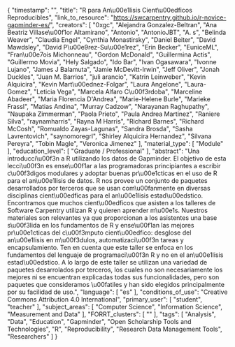 {
    "timestamp": "",
    "title": "R para An\u00e1lisis Cient\u00edficos Reproducibles",
    "link_to_resource": "https://swcarpentry.github.io/r-novice-gapminder-es/",
    "creators": [
        "0xgc",
        "Alejandra Gonzalez-Beltran",
        "Ana Beatriz Villase\u00f1or Altamirano",
        "Antonio",
        "AntonioJBT",
        "A. s",
        "Belinda Weaver",
        "Claudia Engel",
        "Cynthia Monastirsky",
        "Daniel Beiter",
        "David Mawdsley",
        "David P\u00e9rez-Su\u00e1rez",
        "Erin Becker",
        "EuniceML",
        "Fran\u00e7ois Michonneau",
        "Gordon McDonald",
        "Guillermina Actis",
        "Guillermo Movia",
        "Hely Salgado",
        "Ido Bar",
        "Ivan Ogasawara",
        "Ivonne Lujano",
        "James J Balamuta",
        "Jamie McDevitt-Irwin",
        "Jeff Oliver",
        "Jonah Duckles",
        "Juan M. Barrios",
        "juli arancio",
        "Katrin Leinweber",
        "Kevin Alquicira",
        "Kevin Mart\u00ednez-Folgar",
        "Laura Angelone",
        "Laura-Gomez",
        "Leticia Vega",
        "Marcela Alfaro C\u00f3rdoba",
        "Marceline Abadeer",
        "Maria Florencia D'Andrea",
        "Marie-Helene Burle",
        "Marieke Frassl",
        "Matias Andina",
        "Murray Cadzow",
        "Narayanan Raghupathy",
        "Naupaka Zimmerman",
        "Paola Prieto",
        "Paula Andrea Martinez",
        "Raniere Silva",
        "raynamharris",
        "Rayna M Harris",
        "Richard Barnes",
        "Richard McCosh",
        "Romualdo Zayas-Lagunas",
        "Sandra Brosda",
        "Sasha Lavrentovich",
        "saynomoregrl",
        "Shirley Alquicira Hernandez",
        "Silvana Pereyra",
        "Tobin Magle",
        "Veronica Jimenez"
    ],
    "material_type": [
        "Module"
    ],
    "education_level": [
        "Graduate / Professional"
    ],
    "abstract": "Una introducci\u00f3n a R utilizando los datos de Gapminder. El objetivo de esta lecci\u00f3n es ense\u00f1ar a las programadoras principiantes a escribir c\u00f3digos modulares y adoptar buenas pr\u00e1cticas en el uso de R para el an\u00e1lisis de datos. R nos provee un conjunto de paquetes desarrollados por terceros que se usan com\u00fanmente en diversas disciplinas cient\u00edficas para el an\u00e1lisis estad\u00edstico. Encontramos que muchos cient\u00edficos que asisten a los talleres de Software Carpentry utilizan R y quieren aprender m\u00e1s. Nuestros materiales son relevantes ya que proporcionan a los asistentes una base s\u00f3lida en los fundamentos de R y ense\u00f1an las mejores pr\u00e1cticas del c\u00f3mputo cient\u00edfico: desglose del an\u00e1lisis en m\u00f3dulos, automatizaci\u00f3n tareas y encapsulamiento. Ten en cuenta que este taller se enfoca en los fundamentos del lenguaje de programaci\u00f3n R y no en el an\u00e1lisis estad\u00edstico. A lo largo de este taller se utilizan una variedad de paquetes desarrolados por terceros, los cuales no son necesariamente los mejores ni se encuentran explicadas todas sus funcionalidades, pero son paquetes que consideramos \u00fatiles y han sido elegidos principalmente por su facilidad de uso.",
    "language": [
        "es"
    ],
    "conditions_of_use": "Creative Commons Attribution 4.0 International",
    "primary_user": [
        "student",
        "teacher"
    ],
    "subject_areas": [
        "Computer Science",
        "Information Science",
        "Measurement and Data"
    ],
    "FORRT_clusters": [
        ""
    ],
    "tags": [
        "Analysis",
        "Data",
        "Education",
        "Gapminder",
        "Open Scholarship Tools and Technologies",
        "R",
        "Reproducibility",
        "Research Data Management Tools",
        "Researchers"
    ]
}